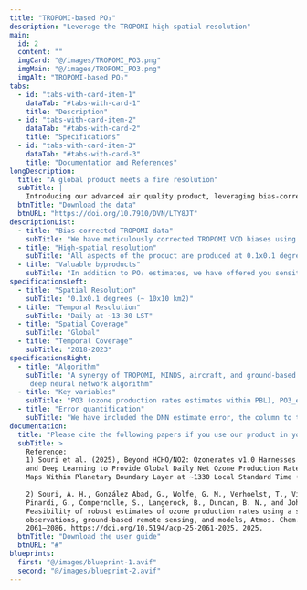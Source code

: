 ```yaml
---
title: "TROPOMI-based PO₃"
description: "Leverage the TROPOMI high spatial resolution"
main:
  id: 2
  content: ""
  imgCard: "@/images/TROPOMI_PO3.png"
  imgMain: "@/images/TROPOMI_PO3.png"
  imgAlt: "TROPOMI-based PO₃"
tabs:
  - id: "tabs-with-card-item-1"
    dataTab: "#tabs-with-card-1"
    title: "Description"
  - id: "tabs-with-card-item-2"
    dataTab: "#tabs-with-card-2"
    title: "Specifications"
  - id: "tabs-with-card-item-3"
    dataTab: "#tabs-with-card-3"
    title: "Documentation and References"
longDescription:
  title: "A global product meets a fine resolution"
  subTitle: |
    Introducing our advanced air quality product, leveraging bias-corrected TROPOMI HCHO and NO2 retrievals to deliver reasonable global daily PO₃ estimates. This product offers high spatial resolution at 0.1x0.1 degrees, covering the period from 2018 to 2023, along with corresponding sensitivity maps. Ideal for researchers and environmental scientists, it provides reasonable accuracy and global coverage for tracking locally-prodcued ozone pollution and understanding its impacts.
  btnTitle: "Download the data"
  btnURL: "https://doi.org/10.7910/DVN/LTY8JT"
descriptionList:
  - title: "Bias-corrected TROPOMI data"
    subTitle: "We have meticulously corrected TROPOMI VCD biases using FTIR/MAX-DOAS observations (Souri et al. 2025)."
  - title: "High-spatial resolution"
    subTitle: "All aspects of the product are produced at 0.1x0.1 degrees, suitable for urban air quality tracking."
  - title: "Valuable byproducts"
    subTitle: "In addition to PO₃ estimates, we have offered you sensitivity maps of PO₃ to HCHO and NO2, and HCHO and NO2 mixing ratios near-the-surface derived from a synergy of TROPOMI and a state-of-the-art NASA's model"
specificationsLeft:
  - title: "Spatial Resolution"
    subTitle: "0.1x0.1 degrees (~ 10x10 km2)"
  - title: "Temporal Resolution"
    subTitle: "Daily at ~13:30 LST"
  - title: "Spatial Coverage"
    subTitle: "Global"
  - title: "Temporal Coverage"
    subTitle: "2018-2023"
specificationsRight:
  - title: "Algorithm"
    subTitle: "A synergy of TROPOMI, MINDS, aircraft, and ground-based remote sensing data is used in a fine-tuned 
     deep neural network algorithm"
  - title: "Key variables"
    subTitle: "PO3 (ozone production rates estimates within PBL), PO3_error (absolute error budget), PO3_NO2 (the sensivitity of PO₃ to NO2, a proxy for NOx), PO3_HCHO (the sensitivity of PO₃ to HCHO, a proxy for VOC reactivity)"
  - title: "Error quantification"
    subTitle: "We have included the DNN estimate error, the column to the surface conversion error, and TROPOMI unresolved and random errors into the equation to build confidence in our product."
documentation:
  title: "Please cite the following papers if you use our product in your research:"
  subTitle: >
    Reference: 
    1) Souri et al. (2025), Beyond HCHO/NO2: Ozonerates v1.0 Harnesses Satellite Data 
    and Deep Learning to Provide Global Daily Net Ozone Production Rates and Sensitivity 
    Maps Within Planetary Boundary Layer at ~1330 Local Standard Time (2005-2023)
    
    2) Souri, A. H., González Abad, G., Wolfe, G. M., Verhoelst, T., Vigouroux, C., 
    Pinardi, G., Compernolle, S., Langerock, B., Duncan, B. N., and Johnson, M. S.: 
    Feasibility of robust estimates of ozone production rates using a synergy of satellite 
    observations, ground-based remote sensing, and models, Atmos. Chem. Phys., 25, 
    2061–2086, https://doi.org/10.5194/acp-25-2061-2025, 2025.
  btnTitle: "Download the user guide"
  btnURL: "#"
blueprints:
  first: "@/images/blueprint-1.avif"
  second: "@/images/blueprint-2.avif"  
---
```

